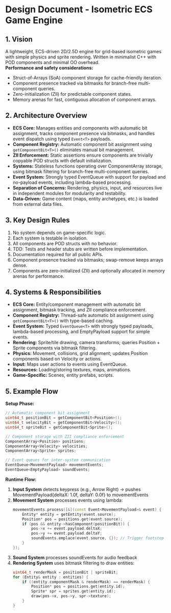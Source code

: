 # Design Document - Isometric ECS Game Engine

## 1. Vision
A lightweight, ECS-driven 2D/2.5D engine for grid-based isometric games with simple physics and sprite rendering. Written in minimalist C++ with POD components and minimal OO overhead.  
**Performance and safety considerations:**
- Struct-of-Arrays (SoA) component storage for cache-friendly iteration.
- Component presence tracked via bitmasks for branch-free multi-component queries.
- Zero-initialization (ZII) for predictable component states.
- Memory arenas for fast, contiguous allocation of component arrays.

## 2. Architecture Overview
- **ECS Core:** Manages entities and components with automatic bit assignment, tracks component presence via bitmasks, and handles event dispatch using typed `Event<T>` payloads.  
- **Component Registry:** Automatic component bit assignment using `getComponentBit<T>()` eliminates manual bit management.
- **ZII Enforcement:** Static assertions ensure components are trivially copyable POD structs with default initialization.
- **Systems:** Stateless functions operating over ComponentArray storage, using bitmask filtering for branch-free multi-component queries.  
- **Event System:** Strongly typed EventQueue<T> with support for payload and no-payload events, including lambda-based processing.
- **Separation of Concerns:** Rendering, physics, input, and resources live in independent modules for modularity and testability.  
- **Data-Driven:** Game content (maps, entity archetypes, etc.) is loaded from external data files.

## 3. Key Design Rules
1. No system depends on game-specific logic.  
2. Each system is testable in isolation.  
3. All components are POD structs with no behavior.  
4. TDD: Tests and header stubs are written before implementation.  
5. Documentation required for all public APIs.  
6. Component presence tracked via bitmasks; swap-remove keeps arrays dense.  
7. Components are zero-initialized (ZII) and optionally allocated in memory arenas for performance.  

## 4. Systems & Responsibilities
- **ECS Core:** Entity/component management with automatic bit assignment, bitmask tracking, and ZII compliance enforcement.  
- **Component Registry:** Thread-safe automatic bit assignment using `getComponentBit<T>()` with type-based caching.
- **Event System:** Typed `EventQueue<T>` with strongly typed payloads, lambda-based processing, and EmptyPayload support for simple events.  
- **Rendering:** Sprite/tile drawing, camera transforms; queries Position + Sprite components via bitmask filtering.  
- **Physics:** Movement, collisions, grid alignment; updates Position components based on Velocity or actions.  
- **Input:** Maps user actions to events using EventQueue<T>.  
- **Resources:** Loading/storing textures, maps, animations.  
- **Game-Specific:** Scenes, entity prefabs, scripts.

## 5. Example Flow

**Setup Phase:**
```cpp
// Automatic component bit assignment
uint64_t positionBit = getComponentBit<Position>();
uint64_t velocityBit = getComponentBit<Velocity>();
uint64_t spriteBit = getComponentBit<Sprite>();

// Component storage with ZII compliance enforcement
ComponentArray<Position> positions;
ComponentArray<Velocity> velocities; 
ComponentArray<Sprite> sprites;

// Event queues for inter-system communication
EventQueue<MovementPayload> movementEvents;
EventQueue<EmptyPayload> soundEvents;
```

**Runtime Flow:**
1. **Input System** detects keypress (e.g., Arrow Right) → pushes MovementPayload{deltaX: 1.0f, deltaY: 0.0f} to movementEvents
2. **Movement System** processes events using lambda:
   ```cpp
   movementEvents.process([&](const Event<MovementPayload>& event) {
       Entity* entity = getEntity(event.source);
       Position* pos = positions.get(event.source);
       if (pos && entity->hasComponent(positionBit)) {
           pos->x += event.payload.deltaX;
           pos->y += event.payload.deltaY;
           soundEvents.emplace(event.source, {}); // Trigger footstep sound
       }
   });
   ```
3. **Sound System** processes soundEvents for audio feedback
4. **Rendering System** uses bitmask filtering to draw entities:
   ```cpp
   uint64_t renderMask = positionBit | spriteBit;
   for (Entity& entity : entities) {
       if ((entity.componentMask & renderMask) == renderMask) {
           Position* pos = positions.get(entity.id);
           Sprite* spr = sprites.get(entity.id);
           draw(pos->x, pos->y, spr->texture);
       }
   }
   ```
